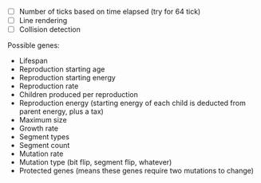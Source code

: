 - [ ] Number of ticks based on time elapsed (try for 64 tick)
- [ ] Line rendering
- [ ] Collision detection

Possible genes:
- Lifespan
- Reproduction starting age
- Reproduction starting energy
- Reproduction rate
- Children produced per reproduction
- Reproduction energy (starting energy of each child is deducted from parent
  energy, plus a tax)
- Maximum size
- Growth rate
- Segment types
- Segment count
- Mutation rate
- Mutation type (bit flip, segment flip, whatever)
- Protected genes (means these genes require two mutations to change)

